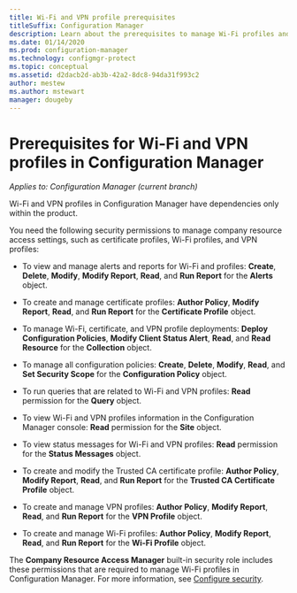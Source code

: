 ```yaml
---
title: Wi-Fi and VPN profile prerequisites
titleSuffix: Configuration Manager
description: Learn about the prerequisites to manage Wi-Fi profiles and VPN profiles in Configuration Manager
ms.date: 01/14/2020
ms.prod: configuration-manager
ms.technology: configmgr-protect
ms.topic: conceptual
ms.assetid: d2dacb2d-ab3b-42a2-8dc8-94da31f993c2
author: mestew
ms.author: mstewart
manager: dougeby
---
```


# Prerequisites for Wi-Fi and VPN profiles in Configuration Manager

*Applies to: Configuration Manager (current branch)*

Wi-Fi and VPN profiles in Configuration Manager have dependencies only within the product.

You need the following security permissions to manage company resource access settings, such as certificate profiles, Wi-Fi profiles, and VPN profiles:  

- To view and manage alerts and reports for Wi-Fi and profiles: **Create**, **Delete**, **Modify**, **Modify Report**, **Read**, and **Run Report** for the **Alerts** object.  

- To create and manage certificate profiles: **Author Policy**, **Modify Report**, **Read**, and **Run Report** for the **Certificate Profile** object.  

- To manage Wi-Fi, certificate, and VPN profile deployments: **Deploy Configuration Policies**, **Modify Client Status Alert**, **Read**, and **Read Resource** for the **Collection** object.  

- To manage all configuration policies: **Create**, **Delete**, **Modify**, **Read**, and **Set Security Scope** for the **Configuration Policy** object.  

- To run queries that are related to Wi-Fi and VPN profiles: **Read** permission for the **Query** object.  

- To view Wi-Fi and VPN profiles information in the Configuration Manager console: **Read** permission for the **Site** object.  

- To view status messages for Wi-Fi and VPN profiles: **Read** permission for the **Status Messages** object.  

- To create and modify the Trusted CA certificate profile: **Author Policy**, **Modify Report**, **Read**, and **Run Report** for the **Trusted CA Certificate Profile** object.  

- To create and manage VPN profiles: **Author Policy**, **Modify Report**, **Read**, and **Run Report** for the **VPN Profile** object.  

- To create and manage Wi-Fi profiles: **Author Policy**, **Modify Report**, **Read**, and **Run Report** for the **Wi-Fi Profile** object.  

The **Company Resource Access Manager** built-in security role includes these permissions that are required to manage Wi-Fi profiles in Configuration Manager. For more information, see [Configure security](../../core/plan-design/security/configure-security.md).
